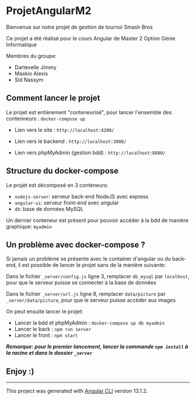 # ProjetAngularM2

Bienvenue sur notre projet de gestion de tournoi Smash Bros

Ce projet a été réalisé pour le cours Angular de Master 2 Option Génie Informatique

Membres du groupe:
  - Dartevelle Jimmy
  - Maskio Alexis
  - Sid Nassym


## Comment lancer le projet
Le projet est entièrement "conteneurisé", pour lancer l'ensemble des contenneurs : `docker-compose up`

- Lien vers le site : `http://localhost:4200/`

- Lien vers le backend : `http://localhost:3000/`

- Lien vers phpMyAdmin (gestion bdd) : `http://localhost:8080/`

## Structure du docker-compose
Le projet est décomposé en 3 conteneurs:
- `nodejs-server`: serveur back-end NodeJS avec express
- `angular-ui`: serveur front-end avec angular
- `db`: base de données MySQL

Un dernier conteneur est présent pour pouvoir accéder à la bdd de manière graphique: `myadmin`

## Un problème avec docker-compose ?
Si jamais un problème se présente avec le container d'angular ou du back-end, 
il est possible de lancer le projet sans de la manière suivante:

Dans le fichier `_server/config.js` ligne 3, remplacer `db_mysql` par `localhost`, pour que le serveur puisse se connecter à la base de données

Dans le fichier `_server/url.js` ligne 8, remplacer `data/picture` par `_server/data/picture`, pour que le serveur puisse accèder aux images

On peut ensuite lancer le projet:
- Lancer la bdd et phpMyAdmin : `docker-compose up db myadmin`
- Lancer le back : `npm run server`
- Lancer le front : `npm start`

***Remarque: pour le premier lancement, lancer la commande `npm install` à la racine et dans le dossier `_server`***


## Enjoy :)


---
This project was generated with [Angular CLI](https://github.com/angular/angular-cli) version 13.1.2.
